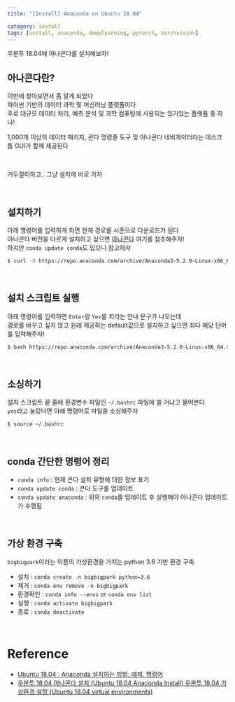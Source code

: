 ```yaml
---
title: "[Install] Anaconda on Ubuntu 18.04"

category: install
tags: [install, anaconda, deeplearning, pytorch, torchvision]
---
```


우분투 18.04에 아나콘다를 설치해보자! <br/>

## 아나콘다란?

이번에 찾아보면서 좀 알게 되었다 <br/>
파이썬 기반의 데이터 과학 및 머신러닝 플랫폼이다 <br/>
주로 대규모 데이터 처리, 예측 분석 및 과학 컴퓨팅에 사용되는 있기있는 플랫폼 중 하나! <br/>

1,000개 이상의 데이터 패키지, 콘다 명령줄 도구 및 아나콘다 네비게이터라는 데스크톱 GUI가 함께 제공된다<br/>

<br/>

거두절미하고.. 그냥 설치에 바로 가자

<br/>

## 설치하기

아래 명령어를 입력하게 되면 현재 경로를 시준으로 다운로드가 된다 <br/>
아나콘다 버전을 다르게 설치하고 싶으면 [아나콘다](https://www.anaconda.com/products/distribution) 여기를 참조해주자! <br/>
하지만 `conda update conda`도 있으니 참고하자 <br/>

~~~bash
$ curl -O https://repo.anaconda.com/archive/Anaconda3-5.2.0-Linux-x86_64.sh
~~~

<br/>


## 설치 스크립트 실행

아래 명령어를 입력하면 `Enter`랑 `Yes`를 치라는 안내 문구가 나오는데 <br/>
경로를 바꾸고 싶지 않고 원래 제공하는 default값으로 설치하고 싶으면 죄다 해당 단어를 입력해주자! <br/>

~~~bash
$ bash https://repo.anaconda.com/archive/Anaconda3-5.2.0-Linux-x86_64.sh
~~~

<br/>

## 소싱하기

설치 스크립트 끝 줄에 환경변수 파일인 `~/.bashrc` 파일에 쓸 거냐고 물어본다 <br/>
`yes`라고 눌렀다면 아래 명령어로 파일을 소싱해주자 <br/>

~~~bash
$ source ~/.bashrc
~~~

<br/>

## conda 간단한 명령어 정리

* `conda info` : 현재 콘다 설치 유형에 대한 정보 표기
* `conda update conda` : 콘다 도구를 업데이트
* `conda update anaconda` : 위의 `conda`를 업데이트 후 실행해야 아나콘다 업데이트가 수행됨

<br/>

## 가상 환경 구축

`bigbigpark`이라는 이름의 가상환경을 가지는 python 3.6 기반 환경 구축 <br/>

* 설치 : `conda create -n bigbigpark python=3.6`
* 제거 : `conda env remove -n bigbigpark`
* 환경확인 : `conda info --envs` or `conda env list`
* 실행 : `conda activate bigbigpark`
* 종료 : `conda deactivate`

<br/>

# Reference
* [Ubuntu 18.04 : Anaconda 설치하는 방법, 예제, 명령어](https://jjeongil.tistory.com/1326)
* [우분투 18.04 아나콘다 설치 (Ubuntu 18.04 Anaconda Install) 우분투 18.04 가상환경 설정 (Ubuntu 18.04 virtual environments)](https://choice-life.tistory.com/7)